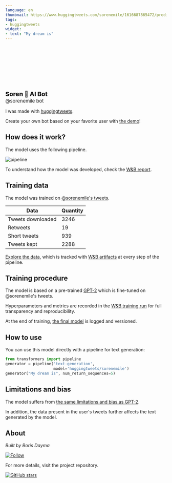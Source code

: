 ```yaml
---
language: en
thumbnail: https://www.huggingtweets.com/sorenemile/1616687865472/predictions.png
tags:
- huggingtweets
widget:
- text: "My dream is"
---
```


<div>
<div style="width: 132px; height:132px; border-radius: 50%; background-size: cover; background-image: url('https://pbs.twimg.com/profile_images/1351377883239903233/7F9a5YZ7_400x400.jpg')">
</div>
<div style="margin-top: 8px; font-size: 19px; font-weight: 800">Soren 🤖 AI Bot </div>
<div style="font-size: 15px">@sorenemile bot</div>
</div>

I was made with [huggingtweets](https://github.com/borisdayma/huggingtweets).

Create your own bot based on your favorite user with [the demo](https://colab.research.google.com/github/borisdayma/huggingtweets/blob/master/huggingtweets-demo.ipynb)!

## How does it work?

The model uses the following pipeline.

![pipeline](https://github.com/borisdayma/huggingtweets/blob/master/img/pipeline.png?raw=true)

To understand how the model was developed, check the [W&B report](https://wandb.ai/wandb/huggingtweets/reports/HuggingTweets-Train-a-Model-to-Generate-Tweets--VmlldzoxMTY5MjI).

## Training data

The model was trained on [@sorenemile's tweets](https://twitter.com/sorenemile).

| Data | Quantity |
| --- | --- |
| Tweets downloaded | 3246 |
| Retweets | 19 |
| Short tweets | 939 |
| Tweets kept | 2288 |

[Explore the data](https://wandb.ai/wandb/huggingtweets/runs/22file1d/artifacts), which is tracked with [W&B artifacts](https://docs.wandb.com/artifacts) at every step of the pipeline.

## Training procedure

The model is based on a pre-trained [GPT-2](https://huggingface.co/gpt2) which is fine-tuned on @sorenemile's tweets.

Hyperparameters and metrics are recorded in the [W&B training run](https://wandb.ai/wandb/huggingtweets/runs/12kez6wa) for full transparency and reproducibility.

At the end of training, [the final model](https://wandb.ai/wandb/huggingtweets/runs/12kez6wa/artifacts) is logged and versioned.

## How to use

You can use this model directly with a pipeline for text generation:

```python
from transformers import pipeline
generator = pipeline('text-generation',
                     model='huggingtweets/sorenemile')
generator("My dream is", num_return_sequences=5)
```

## Limitations and bias

The model suffers from [the same limitations and bias as GPT-2](https://huggingface.co/gpt2#limitations-and-bias).

In addition, the data present in the user's tweets further affects the text generated by the model.

## About

*Built by Boris Dayma*

[![Follow](https://img.shields.io/twitter/follow/borisdayma?style=social)](https://twitter.com/intent/follow?screen_name=borisdayma)

For more details, visit the project repository.

[![GitHub stars](https://img.shields.io/github/stars/borisdayma/huggingtweets?style=social)](https://github.com/borisdayma/huggingtweets)
